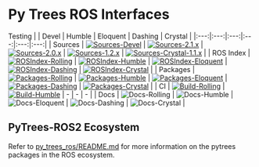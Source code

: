 # Py Trees ROS Interfaces
Testing
| | Devel | Humble | Eloquent | Dashing | Crystal |
|:---:|:---:|:---:|:---:|:---:|:---:|
| Sources | [![Sources-Devel][sources-devel-image]][sources-devel] | [![Sources-2.1.x][sources-2.1.x-image]][sources-2.1.x] | [![Sources-2.0.x][sources-2.0.x-image]][sources-2.0.x] | [![Sources-1.2.x][sources-1.2.x-image]][sources-1.2.x] | [![Sources-Crystal-1.1.x][sources-1.1.x-image]][sources-1.1.x] |
| ROS Index | [![ROSIndex-Rolling][ros-index-rolling-image]][ros-index-rolling] | [![ROSIndex-Humble][ros-index-humble-image]][ros-index-humble] | [![ROSIndex-Eloquent][ros-index-eloquent-image]][ros-index-eloquent] | [![ROSIndex-Dashing][ros-index-dashing-image]][ros-index-dashing] | [![ROSIndex-Crystal][ros-index-crystal-image]][ros-index-crystal] |
| Packages | [![Packages-Rolling][packages-rolling-image]][packages-rolling] | [![Packages-Humble][packages-humble-image]][packages-humble] | [![Packages-Eloquent][packages-eloquent-image]][packages-eloquent] | [![Packages-Dashing][packages-dashing-image]][packages-dashing] | [![Packages-Crystal][packages-crystal-image]][packages-crystal] |
| CI | [![Build-Rolling][build-rolling-image]][build-rolling] | [![Build-Humble][build-humble-image]][build-humble] | - | - | - |
| Docs | ![Docs-Rolling][docs-not-available-image] | ![Docs-Humble][docs-not-available-image] | ![Docs-Eloquent][docs-not-available-image] | ![Docs-Dashing][docs-not-available-image] | ![Docs-Crystal][docs-not-available-image] |


[ros-index-rolling]: https://index.ros.org/p/py_trees_ros_interfaces/github-splintered-reality-py_trees_ros_interfaces/#rolling
[ros-index-rolling-image]: http://img.shields.io/badge/rosindex-rolling-blue.svg?style=plastic
[ros-index-humble]: https://index.ros.org/p/py_trees_ros_interfaces/github-splintered-reality-py_trees_ros_interfaces/#humble
[ros-index-humble-image]: http://img.shields.io/badge/rosindex-humble-blue.svg?style=plastic
[ros-index-eloquent]: https://index.ros.org/p/py_trees_ros_interfaces/github-splintered-reality-py_trees_ros_interfaces/#eloquent
[ros-index-eloquent-image]: http://img.shields.io/badge/rosindex-eloquent-blue.svg?style=plastic
[ros-index-dashing]: https://index.ros.org/p/py_trees_ros_interfaces/github-splintered-reality-py_trees_ros_interfaces/#dashing
[ros-index-dashing-image]: http://img.shields.io/badge/rosindex-dashing-blue.svg?style=plastic
[ros-index-crystal]: https://index.ros.org/p/py_trees_ros_interfaces/github-splintered-reality-py_trees_ros_interfaces/#crystal
[ros-index-crystal-image]: http://img.shields.io/badge/rosindex-crystal-blue.svg?style=plastic

[sources-devel]: https://github.com/splintered-reality/py_trees_ros_interfaces/tree/devel
[sources-2.1.x]: https://github.com/splintered-reality/py_trees_ros_interfaces/tree/release/2.1.x
[sources-2.0.x]: https://github.com/splintered-reality/py_trees_ros_interfaces/tree/release/2.0.x
[sources-1.2.x]: https://github.com/splintered-reality/py_trees_ros_interfaces/tree/release/1.2.x
[sources-1.1.x]: https://github.com/splintered-reality/py_trees_ros_interfaces/tree/release/1.1.x
[sources-devel-image]: http://img.shields.io/badge/sources-devel-blue.svg?style=plastic
[sources-2.1.x-image]: http://img.shields.io/badge/sources-2.1.x-blue.svg?style=plastic
[sources-2.0.x-image]: http://img.shields.io/badge/sources-2.0.x-blue.svg?style=plastic
[sources-1.2.x-image]: http://img.shields.io/badge/sources-1.2.x-blue.svg?style=plastic
[sources-1.1.x-image]: http://img.shields.io/badge/sources-1.1.x-blue.svg?style=plastic

[packages-rolling]: http://repo.ros2.org/status_page/ros_rolling_default.html?q=py_trees_ros_interfaces
[packages-rolling-image]: http://img.shields.io/badge/packages-rolling-blue.svg?style=plastic
[packages-humble]: http://repo.ros2.org/status_page/ros_humble_default.html?q=py_trees_ros_interfaces
[packages-humble-image]: http://img.shields.io/badge/packages-humble-blue.svg?style=plastic
[packages-eloquent]: http://repo.ros2.org/status_page/ros_eloquent_default.html?q=py_trees_ros_interfaces
[packages-eloquent-image]: http://img.shields.io/badge/packages-eloquent-blue.svg?style=plastic
[packages-dashing]: http://repo.ros2.org/status_page/ros_dashing_default.html?q=py_trees_ros_interfaces
[packages-dashing-image]: http://img.shields.io/badge/packages-dashing-blue.svg?style=plastic
[packages-crystal]: http://repo.ros2.org/status_page/ros_crystal_default.html?q=py_trees_ros_interfaces
[packages-crystal-image]: http://img.shields.io/badge/packages-crystal-blue.svg?style=plastic

[build-rolling]: https://build.ros2.org/job/Rbin_uJ64__py_trees_ros_interfaces__ubuntu_jammy_amd64__binary/
[build-rolling-image]: https://build.ros2.org/job/Rbin_uJ64__py_trees_ros_interfaces__ubuntu_jammy_amd64__binary/badge/icon?style=plastic
[build-humble]: https://build.ros2.org/job/Hbin_uJ64__py_trees_ros_interfaces__ubuntu_jammy_amd64__binary/
[build-humble-image]: https://build.ros2.org/job/Hbin_uJ64__py_trees_ros_interfaces__ubuntu_jammy_amd64__binary/badge/icon?style=plastic

[docs-not-available-image]: http://img.shields.io/badge/docs-n/a-yellow.svg?style=plastic


## PyTrees-ROS2 Ecosystem

Refer to [py_trees_ros/README.md](https://github.com/splintered-reality/py_trees_ros/blob/devel/README.md) for more information on the pytrees packages in the ROS ecosystem.
